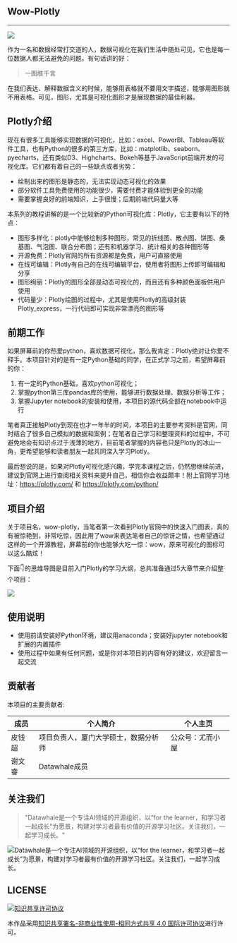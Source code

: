 ## Wow-Plotly

---------

![](https://tva1.sinaimg.cn/large/008i3skNgy1gs40j25kzfj30ts0d0q3g.jpg)


作为一名和数据经常打交道的人，数据可视化在我们生活中随处可见，它也是每一位数据人都无法避免的问题。有句话讲的好：

> 一图胜千言

在我们表达、解释数据含义的时候，能够用表格就不要用文字描述，能够用图形就不用表格。可见，图形，尤其是可视化图形才是展现数据的最佳利器。

## Plotly介绍

现在有很多工具能够实现数据的可视化，比如：excel、PowerBI、Tableau等软件工具，也有Python的很多的第三方库，比如：matplotlib、seaborn、pyecharts，还有类似D3、Highcharts、Bokeh等基于JavaScript前端开发的可视化库。它们都有着自己的一些缺点或者劣势：

- 绘制出来的图形是静态的，无法实现动态可视化的效果
- 部分软件工具免费使用的功能很少，需要付费才能体验到更全的功能
- 需要掌握良好的前端知识，上手很慢；后期前端代码量大等

本系列的教程讲解的是一个比较新的Python可视化库：Plotly，它主要有以下的特点：

- 图形多样化：plotly中能够绘制多种图形，常见的折线图、散点图、饼图、桑基图、气泡图、联合分布图；还有和机器学习、统计相关的各种图形等
- 开源免费：Plotly官网的所有资源都是免费，用户可直接使用
- 在线可编辑：Plotly有自己的在线可编辑平台，使用者将图形上传即可编辑和分享
- 图形绚丽：Plotly的图形全部是动态可视化的，而且还有多种颜色面板供用户使用
- 代码量少：Plotly绘图的过程中，尤其是使用Plotly的高级封装Plotly_express，一行代码即可实现非常漂亮的图形等



## 前期工作

如果屏幕前的你热爱python，喜欢数据可视化，那么我肯定：Plotly绝对让你爱不释手。本项目针对的是有一定Python基础的同学，在正式学习之前，希望屏幕前的你：

1. 有一定的Python基础，喜欢python可视化；
2. 掌握python第三库pandas库的使用，能够进行数据处理、数据分析等工作；
3. 掌握Jupyter notebook的安装和使用，本项目的源代码全部在notebook中运行



笔者真正接触Plotly到现在也才一年半的时间，本项目的主要参考资料是官网，同时结合了很多自己模拟的数据和案例；在笔者自己学习和整理资料的过程中，不可避免地会有知识点过于浅薄的地方，目前笔者掌握的内容也只是Plotly的冰山一角，更希望能够和读者朋友一起共同深入学习Plotly。

最后想说的是，如果对Plotly可视化感兴趣，学完本课程之后，仍然想继续前进，建议到官网上进行查阅相关资料来提升自己，相信你会收益颇丰！附上官网学习地址：https://plotly.com/ 和 https://plotly.com/python/



## 项目介绍

关于项目名，wow-plotly，当笔者第一次看到Plotly官网中的快速入门图表，真的有被惊艳到，非常吃惊，因此用了wow来表达笔者自己的惊讶之情，也希望通过这样的一个开源教程，屏幕前的你也能够大吃一惊：wow，原来可视化的图标可以这么酷炫！

下面👇的思维导图是目前入门Plotly的学习大纲，总共准备通过5大章节来介绍整个项目：

![](https://tva1.sinaimg.cn/large/008i3skNgy1gs4ntzab1kj30zx0u0grv.jpg)

## 使用说明

- 使用前请安装好Python环境，建议用anaconda；安装好jupyter notebook和扩展的内置插件
- 使用过程中如果有任何问题，或是你对本项目的内容有好的建议，欢迎留言一起交流

## 贡献者

本项目的主要贡献者:

| 成员   | 个人简介                             | 个人主页         |
| ------ | ------------------------------------ | ---------------- |
| 皮钱超 | 项目负责人，厦门大学硕士，数据分析师 | 公众号：尤而小屋 |
| 谢文睿 | Datawhale成员                        |                  |

## 关注我们
> "Datawhale是一个专注AI领域的开源组织，以“for the learner，和学习者一起成长”为愿景，构建对学习者最有价值的开源学习社区。关注我们，一起学习成长。"

![Datawhale是一个专注AI领域的开源组织，以“for the learner，和学习者一起成长”为愿景，构建对学习者最有价值的开源学习社区。关注我们，一起学习成长。](https://tva1.sinaimg.cn/large/008i3skNgy1gs4yhidbilj30by0bygmk.jpg)

## LICENSE

[![知识共享许可协议](https://camo.githubusercontent.com/9b67185684b4d255c9be19bcf5416c62f8be06cb6597f1e57242473b65a4ce6b/68747470733a2f2f696d672e736869656c64732e696f2f62616467652f6c6963656e73652d434325323042592d2d4e432d2d5341253230342e302d6c6967687467726579)](http://creativecommons.org/licenses/by-nc-sa/4.0/)

本作品采用[知识共享署名-非商业性使用-相同方式共享 4.0 国际许可协议](http://creativecommons.org/licenses/by-nc-sa/4.0/)进行许可。

